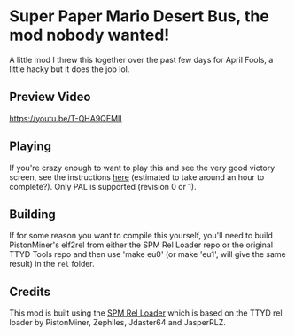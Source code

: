 # Super Paper Mario Desert Bus, the mod nobody wanted!
A little mod I threw this together over the past few days for April Fools, a little hacky but it does the job lol.

## Preview Video
https://youtu.be/T-QHA9QEMlI

## Playing
If you're crazy enough to want to play this and see the very good victory screen, see the instructions [here](https://pastebin.com/9R9du92q) (estimated to take around an hour to complete?). Only PAL is supported (revision 0 or 1).

## Building
If for some reason you want to compile this yourself, you'll need to build PistonMiner's elf2rel from either the SPM Rel Loader repo or the original TTYD Tools repo and then use 'make eu0' (or make 'eu1', will give the same result) in the `rel` folder.

## Credits
This mod is built using the [SPM Rel Loader](https://github.com/SeekyCt/spm-rel-loader) which is based on the TTYD rel loader by PistonMiner, Zephiles, Jdaster64 and JasperRLZ.
